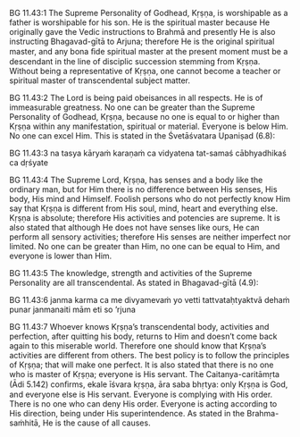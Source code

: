 BG 11.43:1	The Supreme Personality of Godhead, Kṛṣṇa, is worshipable as a father is worshipable for his son. He is the spiritual master because He originally gave the Vedic instructions to Brahmā and presently He is also instructing Bhagavad-gītā to Arjuna; therefore He is the original spiritual master, and any bona ﬁde spiritual master at the present moment must be a descendant in the line of disciplic succession stemming from Kṛṣṇa. Without being a representative of Kṛṣṇa, one cannot become a teacher or spiritual master of transcendental subject matter.

BG 11.43:2	The Lord is being paid obeisances in all respects. He is of immeasurable greatness. No one can be greater than the Supreme Personality of Godhead, Kṛṣṇa, because no one is equal to or higher than Kṛṣṇa within any manifestation, spiritual or material. Everyone is below Him. No one can excel Him. This is stated in the Śvetāśvatara Upaniṣad (6.8):

BG 11.43:3	na tasya kāryaṁ karaṇaṁ ca vidyatena tat-samaś cābhyadhikaś ca dṛśyate

BG 11.43:4	The Supreme Lord, Kṛṣṇa, has senses and a body like the ordinary man, but for Him there is no difference between His senses, His body, His mind and Himself. Foolish persons who do not perfectly know Him say that Kṛṣṇa is different from His soul, mind, heart and everything else. Kṛṣṇa is absolute; therefore His activities and potencies are supreme. It is also stated that although He does not have senses like ours, He can perform all sensory activities; therefore His senses are neither imperfect nor limited. No one can be greater than Him, no one can be equal to Him, and everyone is lower than Him.

BG 11.43:5	The knowledge, strength and activities of the Supreme Personality are all transcendental. As stated in Bhagavad-gītā (4.9):

BG 11.43:6	janma karma ca me divyamevaṁ yo vetti tattvataḥtyaktvā dehaṁ punar janmanaiti mām eti so ’rjuna

BG 11.43:7	Whoever knows Kṛṣṇa’s transcendental body, activities and perfection, after quitting his body, returns to Him and doesn’t come back again to this miserable world. Therefore one should know that Kṛṣṇa’s activities are different from others. The best policy is to follow the principles of Kṛṣṇa; that will make one perfect. It is also stated that there is no one who is master of Kṛṣṇa; everyone is His servant. The Caitanya-caritāmṛta (Ādi 5.142) conﬁrms, ekale īśvara kṛṣṇa, āra saba bhṛtya: only Kṛṣṇa is God, and everyone else is His servant. Everyone is complying with His order. There is no one who can deny His order. Everyone is acting according to His direction, being under His superintendence. As stated in the Brahma-saṁhitā, He is the cause of all causes.